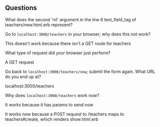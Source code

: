 ## Questions

What does the second 'nil' argument in the line 6 text_field_tag of teachers/new.html.erb represent?




Go to `localhost:3000/teachers` in your browser; why does this not work?

This doesn't work because there isn't a GET route for teachers 


What type of request did your browser just perform?

A GET request 


Go back to `localhost:3000/teachers/new`; submit the form again. What URL do you end up at?

localhost:3000/teachers


Why does `localhost:3000/teachers` work now?

It works because it has params to send now 

It works now because a POST request to /teachers maps to teachers#create, which renders show.html.erb
